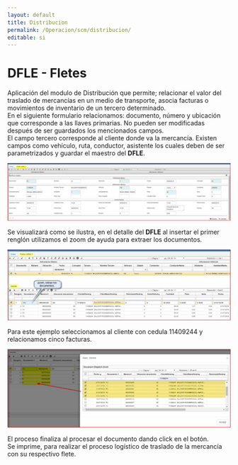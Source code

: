 ```yaml
---
layout: default
title: Distribucion
permalink: /Operacion/scm/distribucion/
editable: si
---
```


# DFLE - Fletes  

Aplicación del modulo de Distribución que permite; relacionar el valor del traslado de mercancías en un medio de transporte, asocia facturas o movimientos de inventario de un tercero determinado.  
En el siguiente formulario relacionamos: documento, número y ubicación que corresponde a las llaves primarias. No pueden ser modificadas después de ser guardados los mencionados campos.  
El campo tercero corresponde al cliente donde va la mercancía. Existen campos como vehículo, ruta, conductor, asistente los cuales deben de ser parametrizados y guardar el maestro del **DFLE**.  

![](DFLE11.png)  

Se visualizará como se ilustra, en el detalle del **DFLE** al insertar el primer renglón utilizamos el zoom de ayuda para extraer los documentos.  

![](DFLE12.png)  

Para este ejemplo seleccionamos al cliente con cedula 11409244 y relacionamos cinco facturas.  

![](DFLE13.png)  

El proceso finaliza al procesar el documento dando click en el botón.  
Se imprime, para realizar el proceso logístico de traslado de la mercancía con su respectivo flete.  







